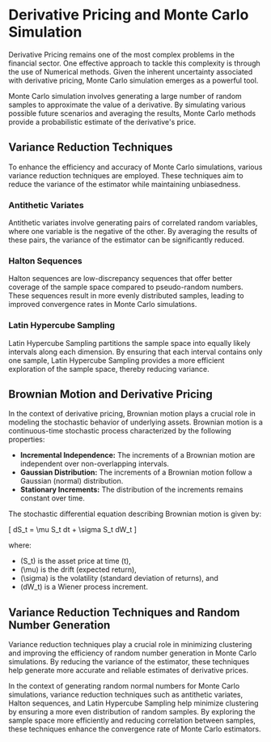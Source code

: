 # Derivative Pricing and Monte Carlo Simulation

Derivative Pricing remains one of the most complex problems in the financial sector. One effective approach to tackle this complexity is through the use of Numerical methods. Given the inherent uncertainty associated with derivative pricing, Monte Carlo simulation emerges as a powerful tool.

Monte Carlo simulation involves generating a large number of random samples to approximate the value of a derivative. By simulating various possible future scenarios and averaging the results, Monte Carlo methods provide a probabilistic estimate of the derivative's price.

## Variance Reduction Techniques

To enhance the efficiency and accuracy of Monte Carlo simulations, various variance reduction techniques are employed. These techniques aim to reduce the variance of the estimator while maintaining unbiasedness.

### Antithetic Variates

Antithetic variates involve generating pairs of correlated random variables, where one variable is the negative of the other. By averaging the results of these pairs, the variance of the estimator can be significantly reduced.

### Halton Sequences

Halton sequences are low-discrepancy sequences that offer better coverage of the sample space compared to pseudo-random numbers. These sequences result in more evenly distributed samples, leading to improved convergence rates in Monte Carlo simulations.

### Latin Hypercube Sampling

Latin Hypercube Sampling partitions the sample space into equally likely intervals along each dimension. By ensuring that each interval contains only one sample, Latin Hypercube Sampling provides a more efficient exploration of the sample space, thereby reducing variance.

## Brownian Motion and Derivative Pricing

In the context of derivative pricing, Brownian motion plays a crucial role in modeling the stochastic behavior of underlying assets. Brownian motion is a continuous-time stochastic process characterized by the following properties:

- **Incremental Independence:** The increments of a Brownian motion are independent over non-overlapping intervals.
- **Gaussian Distribution:** The increments of a Brownian motion follow a Gaussian (normal) distribution.
- **Stationary Increments:** The distribution of the increments remains constant over time.

The stochastic differential equation describing Brownian motion is given by:

\[
dS_t = \mu S_t dt + \sigma S_t dW_t
\]

where:
- \(S_t\) is the asset price at time \(t\),
- \(\mu\) is the drift (expected return),
- \(\sigma\) is the volatility (standard deviation of returns), and
- \(dW_t\) is a Wiener process increment.


## Variance Reduction Techniques and Random Number Generation

Variance reduction techniques play a crucial role in minimizing clustering and improving the efficiency of random number generation in Monte Carlo simulations. By reducing the variance of the estimator, these techniques help generate more accurate and reliable estimates of derivative prices.

In the context of generating random normal numbers for Monte Carlo simulations, variance reduction techniques such as antithetic variates, Halton sequences, and Latin Hypercube Sampling help minimize clustering by ensuring a more even distribution of random samples. By exploring the sample space more efficiently and reducing correlation between samples, these techniques enhance the convergence rate of Monte Carlo estimators.
